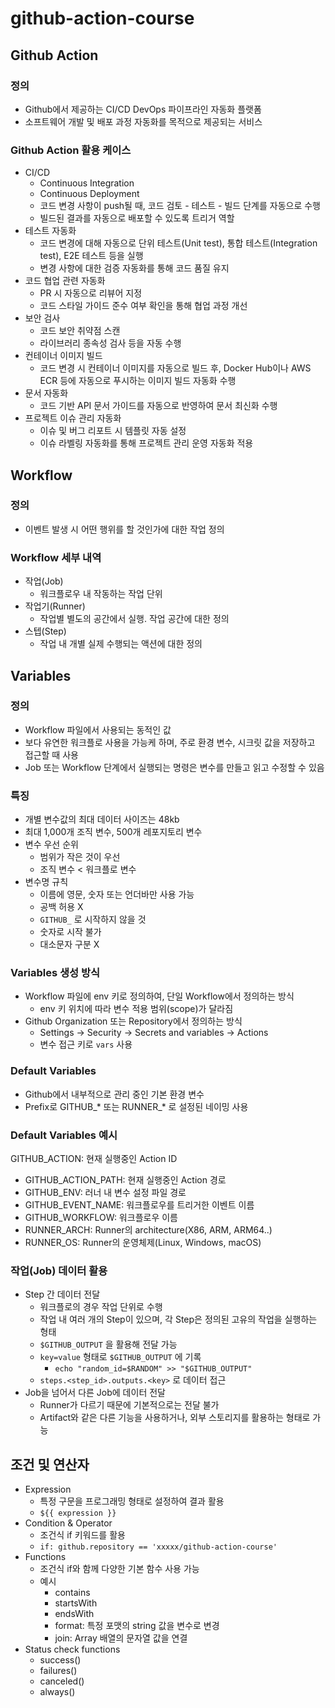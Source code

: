 # github-action-course

## Github Action
### 정의
- Github에서 제공하는 CI/CD DevOps 파이프라인 자동화 플랫폼
- 소프트웨어 개발 및 배포 과정 자동화를 목적으로 제공되는 서비스

### Github Action 활용 케이스
- CI/CD
    - Continuous Integration
    - Continuous Deployment
    - 코드 변경 사항이 push될 때, 코드 검토 - 테스트 - 빌드 단계를 자동으로 수행
    - 빌드된 결과를 자동으로 배포할 수 있도록 트리거 역할
- 테스트 자동화
    - 코드 변경에 대해 자동으로 단위 테스트(Unit test), 통합 테스트(Integration test), E2E 테스트 등을 실행
    - 변경 사항에 대한 검증 자동화를 통해 코드 품질 유지
- 코드 협업 관련 자동화
    - PR 시 자동으로 리뷰어 지정
    - 코드 스타일 가이드 준수 여부 확인을 통해 협업 과정 개선
- 보안 검사
    - 코드 보안 취약점 스캔
    - 라이브러리 종속성 검사 등을 자동 수행
- 컨테이너 이미지 빌드
    - 코드 변경 시 컨테이너 이미지를 자동으로 빌드 후, Docker Hub이나 AWS ECR 등에 자동으로 푸시하는 이미지 빌드 자동화 수행
- 문서 자동화
    - 코드 기반 API 문서 가이드를 자동으로 반영하여 문서 최신화 수행
- 프로젝트 이슈 관리 자동화
    - 이슈 및 버그 리포트 시 템플릿 자동 설정
    - 이슈 라벨링 자동화를 통해 프로젝트 관리 운영 자동화 적용


## Workflow
### 정의
- 이벤트 발생 시 어떤 행위를 할 것인가에 대한 작업 정의

### Workflow 세부 내역
- 작업(Job)
    - 워크플로우 내 작동하는 작업 단위
- 작업기(Runner)
    - 작업별 별도의 공간에서 실행. 작업 공간에 대한 정의
- 스텝(Step)
    - 작업 내 개별 실제 수행되는 액션에 대한 정의

## Variables
### 정의
- Workflow 파일에서 사용되는 동적인 값
- 보다 유연한 워크플로 사용을 가능케 하며, 주로 환경 변수, 시크릿 값을 저장하고 접근할 때 사용
- Job 또는 Workflow 단계에서 실행되는 명령은 변수를 만들고 읽고 수정할 수 있음

### 특징
- 개별 변수값의 최대 데이터 사이즈는 48kb
- 최대 1,000개 조직 변수, 500개 레포지토리 변수
- 변수 우선 순위
  - 범위가 작은 것이 우선
  - 조직 변수 < 워크플로 변수
- 변수명 규칙
  - 이름에 영문, 숫자 또는 언더바만 사용 가능
  - 공백 허용 X
  - `GITHUB_` 로 시작하지 않을 것
  - 숫자로 시작 불가
  - 대소문자 구분 X

### Variables 생성 방식
- Workflow 파일에 env 키로 정의하여, 단일 Workflow에서 정의하는 방식
  - env 키 위치에 따라 변수 적용 범위(scope)가 달라짐
- Github Organization 또는 Repository에서 정의하는 방식
  - Settings → Security → Secrets and variables → Actions
  - 변수 접근 키로 `vars` 사용

### Default Variables
- Github에서 내부적으로 관리 중인 기본 환경 변수
- Prefix로 GITHUB_* 또는 RUNNER_* 로 설정된 네이밍 사용

### Default Variables 예시
GITHUB_ACTION: 현재 실행중인 Action ID
- GITHUB_ACTION_PATH: 현재 실행중인 Action 경로
- GITHUB_ENV: 러너 내 변수 설정 파일 경로
- GITHUB_EVENT_NAME: 워크플로우를 트리거한 이벤트 이름
- GITHUB_WORKFLOW: 워크플로우 이름
- RUNNER_ARCH: Runner의 architecture(X86, ARM, ARM64..)
- RUNNER_OS: Runner의 운영체제(Linux, Windows, macOS)

### 작업(Job) 데이터 활용
- Step 간 데이터 전달
  - 워크플로의 경우 작업 단위로 수행
  - 작업 내 여러 개의 Step이 있으며, 각 Step은 정의된 고유의 작업을 실행하는 형태
  - `$GITHUB_OUTPUT` 을 활용해 전달 가능
  - `key=value` 형태로 `$GITHUB_OUTPUT` 에 기록
    - `echo "random_id=$RANDOM" >> "$GITHUB_OUTPUT"`
  - `steps.<step_id>.outputs.<key>` 로 데이터 접근
- Job을 넘어서 다른 Job에 데이터 전달
  - Runner가 다르기 때문에 기본적으로는 전달 불가
  - Artifact와 같은 다른 기능을 사용하거나, 외부 스토리지를 활용하는 형태로 가능

## 조건 및 연산자
- Expression
  - 특정 구문을 프로그래밍 형태로 설정하여 결과 활용
  - `${{ expression }}`
- Condition & Operator
  - 조건식 if 키워드를 활용
  - `if: github.repository == 'xxxxx/github-action-course'`
- Functions
  - 조건식 if와 함께 다양한 기본 함수 사용 가능
  - 예시
    - contains
    - startsWith
    - endsWith
    - format: 특정 포맷의 string 값을 변수로 변경
    - join: Array 배열의 문자열 값을 연결
- Status check functions
  - success()
  - failures()
  - canceled()
  - always()